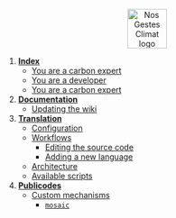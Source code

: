 <div align="center">
  <br/>
  <img src="https://nosgestesclimat.fr/images/petit-logo@2x.png" alt="Nos Gestes Climat logo" width="70" height="70">
  <br/>
</div>

1. [**Index**](https://github.com/datagir/nosgestesclimat-site/wiki)
   * [You are a carbon expert](https://github.com/datagir/nosgestesclimat-site/wiki#you-are-a-carbon-expert)
   * [You are a developer](https://github.com/datagir/nosgestesclimat-site/wiki#you-are-a-developer)
   * [You are a carbon expert](https://github.com/datagir/nosgestesclimat-site/wiki#you-are-a-non-tech-user)
2. [**Documentation**](https://github.com/datagir/nosgestesclimat-site/wiki/Documentation)
   * [Updating the wiki](https://github.com/datagir/nosgestesclimat-site/wiki/Documentation#docs)
3. [**Translation**](https://github.com/datagir/nosgestesclimat-site/wiki/Translation)
   * [Configuration](https://github.com/datagir/nosgestesclimat-site/wiki/Translation#configuration)
   * [Workflows](https://github.com/datagir/nosgestesclimat-site/wiki/Translation#workflows)
       * [Editing the source code](https://github.com/datagir/nosgestesclimat-site/wiki/Translation#editing-the-source-code)
       * [Adding a new language](https://github.com/datagir/nosgestesclimat-site/wiki/Translation#adding-a-new-language)
   * [Architecture](https://github.com/datagir/nosgestesclimat-site/wiki/Translation#architecture)
   * [Available scripts](https://github.com/datagir/nosgestesclimat-site/wiki/Translation#available-scripts)
4. [**Publicodes**](https://github.com/datagir/nosgestesclimat-site/wiki/Publicodes)
   * [Custom mechanisms](https://github.com/datagir/nosgestesclimat-site/wiki/Publicodes#custom-mechanisms)
       * [`mosaic`](https://github.com/datagir/nosgestesclimat-site/wiki/mosaic)

